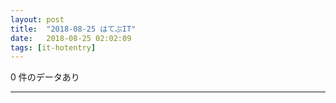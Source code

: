```yaml
---
layout: post
title:  "2018-08-25 はてぶIT"
date:   2018-08-25 02:02:09
tags: [it-hotentry]
---
```

0 件のデータあり

<hr>
